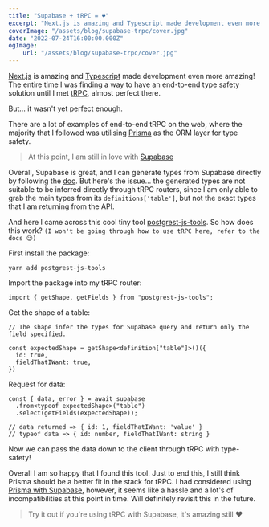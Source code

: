 ```yaml
---
title: "Supabase + tRPC = ❤️"
excerpt: "Next.js is amazing and Typescript made development even more amazing! The entire time i was finding a way to have end-to-end type safety solution until i met tRPC, almost perfect there."
coverImage: "/assets/blog/supabase-trpc/cover.jpg"
date: "2022-07-24T16:00:00.000Z"
ogImage:
    url: "/assets/blog/supabase-trpc/cover.jpg"
---
```


[Next.js](https://nextjs.org/) is amazing and [Typescript](https://www.typescriptlang.org) made development even more amazing! The entire time I was finding a way to have an end-to-end type safety solution until I met [tRPC](https://trpc.io), almost perfect there.

But... it wasn't yet perfect enough.

There are a lot of examples of end-to-end tRPC on the web, where the majority that I followed was utilising [Prisma](https://www.prisma.io) as the ORM layer for type safety.

> At this point, I am still in love with [Supabase](https://supabase.com)

Overall, Supabase is great, and I can generate types from Supabase directly by following the [doc](https://supabase.com/docs/guides/api/generating-types). But here's the issue... the generated types are not suitable to be inferred directly through tRPC routers, since I am only able to grab the main types from its `definitions['table']`, but not the exact types that I am returning from the API.

And here I came across this cool tiny tool [postgrest-js-tools](https://www.npmjs.com/package/postgrest-js-tools). So how does this work? `(I won't be going through how to use tRPC here, refer to the docs 😉)`

First install the package:

```
yarn add postgrest-js-tools
```

Import the package into my tRPC router:

```
import { getShape, getFields } from "postgrest-js-tools";
```

Get the shape of a table:

```
// The shape infer the types for Supabase query and return only the field specified.

const expectedShape = getShape<definition["table"]>()({
  id: true,
  fieldThatIWant: true,
})
```

Request for data:

```
const { data, error } = await supabase
  .from<typeof expectedShape>("table")
  .select(getFields(expectedShape));

// data returned => { id: 1, fieldThatIWant: 'value' }
// typeof data => { id: number, fieldThatIWant: string }
```

Now we can pass the data down to the client through tRPC with type-safety!

Overall I am so happy that I found this tool. Just to end this, I still think Prisma should be a better fit in the stack for tRPC. I had considered using [Prisma with Supabase](https://supabase.com/docs/guides/integrations/prisma), however, it seems like a hassle and a lot's of incompatibilities at this point in time. Will definitely revisit this in the future.

> Try it out if you're using tRPC with Supabase, it's amazing still ❤️
